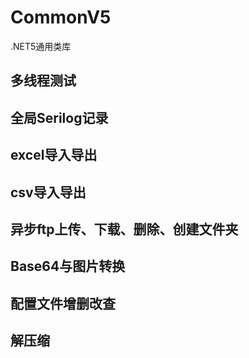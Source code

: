 # CommonV5
.NET5通用类库

## 多线程测试
## 全局Serilog记录
## excel导入导出
## csv导入导出
## 异步ftp上传、下载、删除、创建文件夹
## Base64与图片转换
## 配置文件增删改查
## 解压缩